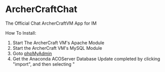 ArcherCraftChat
===============

The Official Chat ArcherCraftVM App for IM


How To Install:

1. Start The ArcherCraft VM's Apache Module 
2. Start the ArcherCraft VM's MySQL Module 
3. Goto [phpMyAdmin](http://localhost/phpmyadmin)
4. Get the Anaconda ACOServer Database Update completed by clicking "import", and then selecting "
